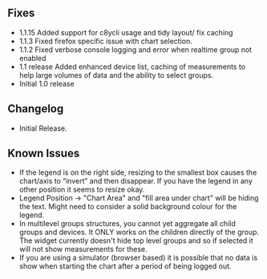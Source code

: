 <!-- @format -->

## Fixes

-   1.1.15 Added support for c8ycli usage and tidy layout/ fix caching
-   1.1.3 Fixed firefox specific issue with chart selection.
-   1.1.2 Fixed verbose console logging and error when realtime group not enabled
-   1.1 release Added enhanced device list, caching of measurements to help large volumes of data and the ability to select groups.
-   Initial 1.0 release

## Changelog

-   Initial Release.

## Known Issues

-   If the legend is on the right side, resizing to the smallest box causes the chart/axis to “invert” and then disappear. If you have the legend in any other position it seems to resize okay.
-   Legend Position -> "Chart Area" and "fill area under chart" will be hiding the text. Might need to consider a solid background colour for the legend.
-   In multilevel groups structures, you cannot yet aggregate all child groups and devices. It ONLY works on the children directly of the group. The widget currently doesn't hide top level groups and so if selected it will not show measurements for these.
-   If you are using a simulator (browser based) it is possible that no data is show when starting the chart after a period of being logged out.
